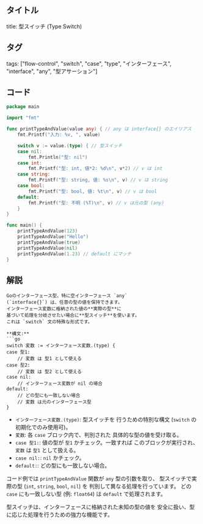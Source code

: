 ## タイトル
title: 型スイッチ (Type Switch)

## タグ
tags: ["flow-control", "switch", "case", "type", "インターフェース", "interface", "any", "型アサーション"]

## コード
```go
package main

import "fmt"

func printTypeAndValue(value any) { // any は interface{} のエイリアス
	fmt.Printf("入力: %v, ", value)

	switch v := value.(type) { // 型スイッチ
	case nil:
		fmt.Println("型: nil")
	case int:
		fmt.Printf("型: int, 値*2: %d\n", v*2) // v は int
	case string:
		fmt.Printf("型: string, 値: %s\n", v) // v は string
	case bool:
		fmt.Printf("型: bool, 値: %t\n", v) // v は bool
	default:
		fmt.Printf("型: 不明 (%T)\n", v) // v は元の型 (any)
	}
}

func main() {
	printTypeAndValue(123)
	printTypeAndValue("Hello")
	printTypeAndValue(true)
	printTypeAndValue(nil)
	printTypeAndValue(1.23) // default にマッチ
}

```

## 解説
```text
Goのインターフェース型、特に空インターフェース `any`
(`interface{}`) は、任意の型の値を保持できます。
インターフェース変数に格納された値の**実際の型**に
基づいて処理を分岐させたい場合に**型スイッチ**を使います。
これは `switch` 文の特殊な形式です。

**構文:**
```go
switch 変数 := インターフェース変数.(type) {
case 型1:
    // 変数 は 型1 として使える
case 型2:
    // 変数 は 型2 として使える
case nil:
    // インターフェース変数が nil の場合
default:
    // どの型にも一致しない場合
    // 変数 は元のインターフェース型
}
```
*   `インターフェース変数.(type)`: 型スイッチを
    行うための特別な構文 (`switch` の初期化でのみ使用可)。
*   `変数`: 各 `case` ブロック内で、判別された
    具体的な型の値を受け取る。
*   `case 型1:`: 値の型が `型1` かチェック。一致すれば
    このブロックが実行され、`変数` は `型1` として扱える。
*   `case nil:`: `nil` かチェック。
*   `default:`: どの型にも一致しない場合。

コード例では `printTypeAndValue` 関数が `any` 型の引数を取り、
型スイッチで実際の型 (`int`, `string`, `bool`, `nil`) を
判別して異なる処理を行っています。
どの `case` にも一致しない型 (例: `float64`) は
`default` で処理されます。

型スイッチは、インターフェースに格納された未知の型の値を
安全に扱い、型に応じた処理を行うための強力な機能です。
